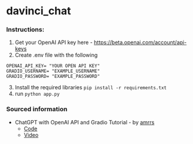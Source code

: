 # davinci_chat

### Instructions:

1. Get your OpenAI API key here - https://beta.openai.com/account/api-keys
2. Create .env file with the following
```
OPENAI_API_KEY= "YOUR OPEN API KEY"
GRADIO_USERNAME= "EXAMPLE_USERNAME"
GRADIO_PASSWORD= "EXAMPLE_PASSWORD"

```
3. Install the required libraries `pip install -r requirements.txt` 
4. run `python app.py` 

### Sourced information
- ChatGPT with OpenAI API and Gradio Tutorial - by [amrrs](https://github.com/amrrs)
	- [Code](https://github.com/amrrs/chatgpt-clone)
	- [Video](https://www.youtube.com/watch?v=n5nn3mQxrE8&ab_channel=1littlecoder)
